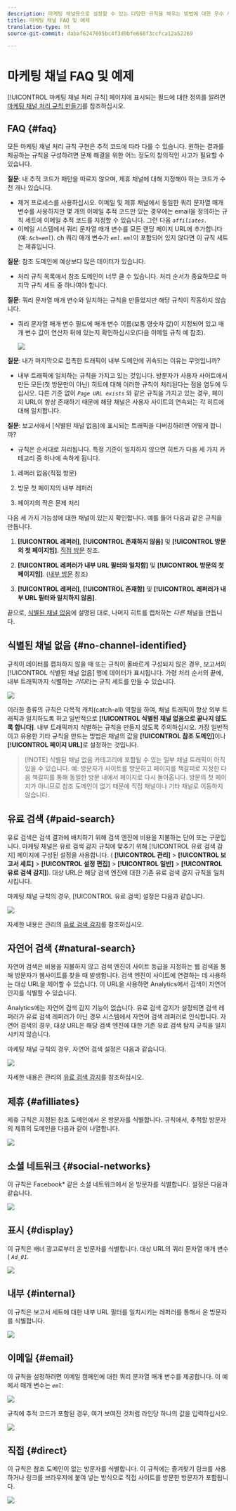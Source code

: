 ```yaml
---
description: 마케팅 채널용으로 설정할 수 있는 다양한 규칙을 채우는 방법에 대한 우수 사례 및 예제를 참조하십시오.
title: 마케팅 채널 FAQ 및 예제
translation-type: ht
source-git-commit: dabaf6247695bc4f3d9bfe668f3ccfca12a52269

---
```



# 마케팅 채널 FAQ 및 예제

[!UICONTROL 마케팅 채널 처리 규칙] 페이지에 표시되는 필드에 대한 정의를 알려면 [마케팅 채널 처리 규칙 만들기](/help/components/c-marketing-channels/c-rules.md)를 참조하십시오.

## FAQ {#faq}

모든 마케팅 채널 처리 규칙 구현은 추적 코드에 따라 다를 수 있습니다. 원하는 결과를 제공하는 규칙을 구성하려면 문제 해결을 위한 어느 정도의 창의적인 사고가 필요할 수 있습니다.

**질문**: 내 추적 코드가 패턴을 따르지 않으며, 제휴 채널에 대해 지정해야 하는 코드가 수천 개나 있습니다.

*  제거 프로세스를 사용하십시오. 이메일 및 제휴 채널에서 동일한 쿼리 문자열 매개 변수를 사용하지만 몇 개의 이메일 추적 코드만 있는 경우에는 email을 정의하는 규칙 세트에 이메일 추적 코드를 지정할 수 있습니다. 그런 다음 *`affiliates.`*
* 이메일 시스템에서 쿼리 문자열 매개 변수를 모든 랜딩 페이지 URL에 추가합니다(예: *`&ch=eml`*). ch 쿼리 매개 변수가 *`eml`*. *`eml`*&#x200B;이 포함되어 있지 않다면 이 규칙 세트는 제휴입니다.

**질문**: 참조 도메인에 예상보다 많은 데이터가 있습니다.

* 처리 규칙 목록에서 참조 도메인이 너무 클 수 있습니다. 처리 순서가 중요하므로 마지막 규칙 세트 중 하나여야 합니다.

**질문**: 쿼리 문자열 매개 변수와 일치하는 규칙을 만들었지만 해당 규칙이 작동하지 않습니다.

*  쿼리 문자열 매개 변수 필드에 매개 변수 이름(보통 영숫자 값)이 지정되어 있고 매개 변수 값이 연산자 뒤에 있는지 확인하십시오(다음 이메일 규칙 예 참조).

   ![](assets/example_email.png)

**질문**: 내가 마지막으로 접촉한 트래픽이 내부 도메인에 귀속되는 이유는 무엇입니까?

*  내부 트래픽에 일치하는 규칙을 가지고 있는 것입니다. 방문자가 사용자 사이트에서 만든 모든(첫 방문만이 아닌) 히트에 대해 이러한 규칙이 처리된다는 점을 염두에 두십시오. 다른 기준 없이 *`Page URL exists`* 와 같은 규칙을 가지고 있는 경우, 페이지 URL이 항상 존재하기 때문에 해당 채널은 사용자 사이트의 연속되는 각 히트에 대해 일치합니다.

**질문**: 보고서에서 [식별된 채널 없음]에 표시되는 트래픽을 디버깅하려면 어떻게 합니까?

*  규칙은 순서대로 처리됩니다. 특정 기준이 일치하지 않으면 히트가 다음 세 가지 카테고리 중 하나에 속하게 됩니다.

1. 레퍼러 없음(직접 방문)

2. 방문 첫 페이지의 내부 레퍼러

3. 페이지의 작은 문제 처리

다음 세 가지 가능성에 대한 채널이 있는지 확인합니다. 예를 들어 다음과 같은 규칙을 만듭니다.

1. **[!UICONTROL 레퍼러]**, **[!UICONTROL 존재하지 않음]** 및 **[!UICONTROL 방문의 첫 페이지임]**. [직접 방문](/help/components/c-marketing-channels/c-faq.md) 참조.

2. **[!UICONTROL 레퍼러가 내부 URL 필터와 일치함]** 및 **[!UICONTROL 방문의 첫 페이지임]**. ([내부 방문](/help/components/c-marketing-channels/c-faq.md) 참조)

3. **[!UICONTROL 레퍼러]**, **[!UICONTROL 존재함]** 및 **[!UICONTROL 레퍼러가 내부 URL 필터와 일치하지 않음]**.

끝으로, [식별된 채널 없음](/help/components/c-marketing-channels/c-faq.md#no-channel-identified)에 설명된 대로, 나머지 히트를 캡처하는 *다른* 채널을 만듭니다.

## 식별된 채널 없음 {#no-channel-identified}

규칙이 데이터를 캡처하지 않을 때 또는 규칙이 올바르게 구성되지 않은 경우, 보고서의 [!UICONTROL 식별된 채널 없음] 행에 데이터가 표시됩니다. 가령 처리 순서의 끝에, 내부 트래픽까지 식별하는 *기타*&#x200B;라는 규칙 세트를 만들 수 있습니다.

![](assets/example_other.png)

이러한 종류의 규칙은 다목적 캐치(catch-all) 역할을 하여, 채널 트래픽이 항상 외부 트래픽과 일치하도록 하고 일반적으로 **[!UICONTROL 식별된 채널 없음으로 끝나지 않도록 합니다]**. 내부 트래픽까지 식별하는 규칙을 만들지 않도록 주의하십시오. 가장 일반적이고 유용한 기타 규칙을 만드는 방법은 채널의 값을 **[!UICONTROL 참조 도메인]**&#x200B;이나 **[!UICONTROL 페이지 URL]**&#x200B;로 설정하는 것입니다.

>[!NOTE] 식별된 채널 없음 카테고리에 포함될 수 있는 일부 채널 트래픽이 아직 있을 수 있습니다. 예: 방문자가 사이트를 방문하고 페이지를 책갈피로 지정한 다음 책갈피를 통해 동일한 방문 내에서 페이지로 다시 돌아옵니다. 방문의 첫 페이지가 아니므로 참조 도메인이 없기 때문에 직접 채널이나 기타 채널로 이동하지 않습니다.

## 유료 검색 {#paid-search}

유료 검색은 검색 결과에 배치하기 위해 검색 엔진에 비용을 지불하는 단어 또는 구문입니다. 마케팅 채널은 유료 검색 감지 규칙에 맞추기 위해 [!UICONTROL 유료 검색 감지] 페이지에 구성된 설정을 사용합니다. ( **[!UICONTROL 관리]** > **[!UICONTROL 보고서 세트]** > **[!UICONTROL 설정 편집]** > **[!UICONTROL 일반]** > **[!UICONTROL 유료 검색 감지]**). 대상 URL은 해당 검색 엔진에 대한 기존 유료 검색 감지 규칙을 일치시킵니다.

마케팅 채널 규칙의 경우, [!UICONTROL 유료 검색] 설정은 다음과 같습니다.

![](assets/example_paid_search.png)

자세한 내용은 관리의 [유료 검색 감지](https://docs.adobe.com/content/help/ko-KR/analytics/admin/admin-tools/paid-search-detection/paid-search-detection.html)를 참조하십시오.

## 자연어 검색 {#natural-search}

자연어 검색은 비용을 지불하지 않고 검색 엔진이 사이트 등급을 지정하는 웹 검색을 통해 방문자가 웹사이트를 찾을 때 발생합니다. 검색 엔진이 사이트에 연결하는 데 사용하는 대상 URL을 제어할 수 있습니다. 이 URL을 사용하면 Analytics에서 검색이 자연어인지를 식별할 수 있습니다.

Analytics에는 자연어 검색 감지 기능이 없습니다. 유료 검색 감지가 설정되면 검색 레퍼러가 유료 검색 레퍼러가 아닌 경우 시스템에서 자연어 검색 레퍼러로 인식합니다. 자연어 검색의 경우, 대상 URL은 해당 검색 엔진에 대한 기존 유료 검색 탐지 규칙을 일치시키지 않습니다.

마케팅 채널 규칙의 경우, 자연어 검색 설정은 다음과 같습니다.

![](assets/example_natural_search.png)

자세한 내용은 관리의 [유료 검색 감지](https://docs.adobe.com/content/help/ko-KR/analytics/admin/admin-tools/paid-search-detection/paid-search-detection.html)를 참조하십시오.

## 제휴 {#afilliates}

제휴 규칙은 지정된 참조 도메인에서 온 방문자를 식별합니다. 규칙에서, 추적할 방문자의 제휴의 도메인을 다음과 같이 나열합니다.

![](assets/example_affiliates.png)

## 소셜 네트워크 {#social-networks}

이 규칙은 Facebook* 같은 소셜 네트워크에서 온 방문자를 식별합니다. 설정은 다음과 같습니다.

![](assets/example_social.png)

## 표시 {#display}

이 규칙은 배너 광고로부터 온 방문자를 식별합니다. 대상 URL의 쿼리 문자열 매개 변수( *`Ad_01`*.

![](assets/example_display.png)

## 내부 {#internal}

이 규칙은 보고서 세트에 대한 내부 URL 필터를 일치시키는 레퍼러를 통해서 온 방문자를 식별합니다.

![](assets/example_internal.png)

## 이메일 {#email}

이 규칙을 설정하려면 이메일 캠페인에 대한 쿼리 문자열 매개 변수를 제공합니다. 이 예에서 매개 변수는 *`eml`*:

![](assets/example_email.png)

규칙에 추적 코드가 포함된 경우, 여기 보여진 것처럼 라인당 하나의 값을 입력하십시오.

![](assets/tracking_code.png)

## 직접 {#direct}

이 규칙은 참조 도메인이 없는 방문자를 식별합니다. 이 규칙에는 즐겨찾기 링크를 사용하거나 링크를 브라우저에 붙여 넣는 방식으로 직접 사이트를 방문한 방문자가 포함됩니다.

![](assets/example_direct.png)

